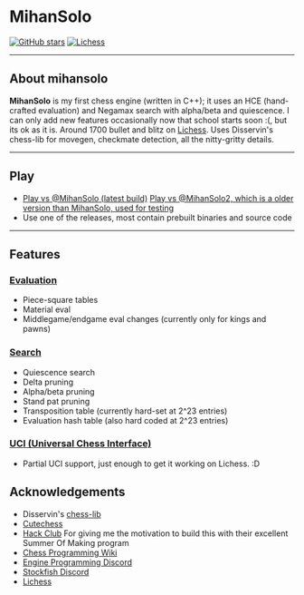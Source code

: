 # MihanSolo

[![GitHub stars](https://img.shields.io/github/stars/montypylons/mihansolo_bot?style=social)](https://github.com/YOUR_USERNAME/mihansolo_bot)
[![Lichess](https://img.shields.io/badge/Play%20on-Lichess-green?logo=lichess)](https://lichess.org/@/MihanSolo)

---

## About mihansolo

**MihanSolo** is my first chess engine (written in C++); it uses an HCE (hand-crafted evaluation) and Negamax search with alpha/beta and quiescence. I can only add new features occasionally now that school starts soon :(, but its ok as it is. Around 1700 bullet and blitz on [Lichess](https://lichess.org/). Uses Disservin's chess-lib for movegen, checkmate detection, all the nitty-gritty details.

---

## Play 

- [Play vs @MihanSolo (latest build)](https://lichess.org/@/MihanSolo)
   [Play vs @MihanSolo2, which is a older version than MihanSolo, used for testing](https://lichess.org/@/MihanSolo2)
- Use one of the releases, most contain prebuilt binaries and source code

---

## Features

### [Evaluation](https://www.chessprogramming.org/Evaluation)
- Piece-square tables
- Material eval
- Middlegame/endgame eval changes (currently only for kings and pawns)
### [Search](https://www.chessprogramming.org/Search)
- Quiescence search
- Delta pruning
- Alpha/beta pruning
- Stand pat pruning
- Transposition table (currently hard-set at 2^23 entries)
- Evaluation hash table (also hard coded at 2^23 entries)
### [UCI (Universal Chess Interface)](https://www.chessprogramming.org/UCI)
- Partial UCI support, just enough to get it working on Lichess. :D
  

## Acknowledgements
- Disservin's [chess-lib](https://github.com/Disservin/chess-library)
- [Cutechess](https://github.com/cutechess/cutechess)
- [Hack Club](hackclub.com) For giving me the motivation to build this with their excellent Summer Of Making program
- [Chess Programming Wiki](https://www.chessprogramming.org/Main_Page)
- [Engine Programming Discord](https://discord.com/invite/F6W6mMsTGN)
- [Stockfish Discord](https://discord.com/invite/GWDRS3kU6R)
- [Lichess](https://lichess.org)
  
